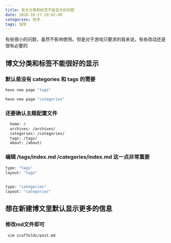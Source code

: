 ```yaml
---
title: 有关分类和标签不能显示的问题
date: 2020-10-27 19:02:40
categories: 技术
tags: 指导
---
```


有些很小的问题，虽然不影响使用。但是对于游戏只要求的我来说，有些改动还是很有必要的

<!-- more -->

## 博文分类和标签不能很好的显示
### 默认是没有 categories 和 tags 的需要
``` bash
hexo new page "tags" 

hexo new page "categories"
```
### 还要确认主题配置文件
``` bash
  home: /
  archives: /archives/
  categories: /categories/
  tags: /tags/
  about: /about/
```
### 编辑 /tags/index.md /categories/index.md 这一点非常重要
``` bash
type: "tags"
layout: "tags"
 
 
type: "categories"
layout: "categories"
```
## 想在新建博文里默认显示更多的信息
### 修改md文件即可
``` bash 
 vim scaffolds/post.md 
```
